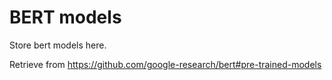 # BERT models

Store bert models here.

Retrieve from https://github.com/google-research/bert#pre-trained-models
